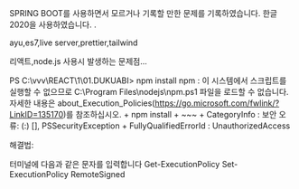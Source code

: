 SPRING BOOT를 사용하면서 모르거나 기록할 만한 문제를 기록하였습니다.
한글 2020을 사용하였습니다.
.

ayu,es7,live server,prettier,tailwind


리액트,node.js 사용시 발생하는 문제점...

PS C:\vvv\REACT\1\01.DUKUABI> npm install npm : 이 시스템에서 스크립트를 실행할 수 없으므로 C:\Program Files\nodejs\npm.ps1 파일을 로드할 수 없습니다. 자세한 내용은 about_Execution_Policies(https://go.microsoft.com/fwlink/?LinkID=135170)를 참조하십시오. + npm install + ~~~ + CategoryInfo : 보안 오류: (:) [], PSSecurityException + FullyQualifiedErrorId : UnauthorizedAccess

해결법: 

터미널에 다음과 같은 문자를 입력합니다
Get-ExecutionPolicy
Set-ExecutionPolicy RemoteSigned
